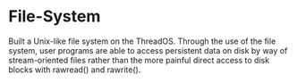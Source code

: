 # File-System
Built a Unix-like file system on the ThreadOS. Through the use of the file system, user programs are able to access persistent data on disk by way of stream-oriented files rather than the more painful direct access to disk blocks with rawread() and rawrite().
